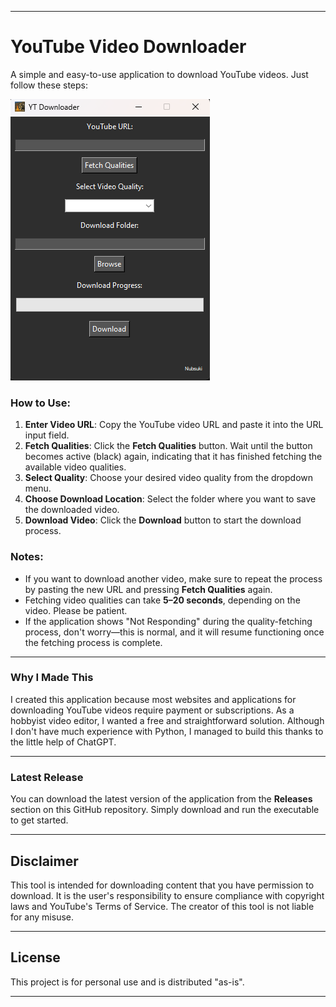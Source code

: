 
---

# YouTube Video Downloader

A simple and easy-to-use application to download YouTube videos. Just follow these steps:

![Downloader](ytdownloader.png)

### How to Use:
1. **Enter Video URL**: Copy the YouTube video URL and paste it into the URL input field.
2. **Fetch Qualities**: Click the **Fetch Qualities** button. Wait until the button becomes active (black) again, indicating that it has finished fetching the available video qualities.
3. **Select Quality**: Choose your desired video quality from the dropdown menu.
4. **Choose Download Location**: Select the folder where you want to save the downloaded video.
5. **Download Video**: Click the **Download** button to start the download process.

### Notes:
- If you want to download another video, make sure to repeat the process by pasting the new URL and pressing **Fetch Qualities** again.
- Fetching video qualities can take **5–20 seconds**, depending on the video. Please be patient.
- If the application shows "Not Responding" during the quality-fetching process, don't worry—this is normal, and it will resume functioning once the fetching process is complete.

---

### Why I Made This
I created this application because most websites and applications for downloading YouTube videos require payment or subscriptions. As a hobbyist video editor, I wanted a free and straightforward solution. Although I don't have much experience with Python, I managed to build this thanks to the little help of ChatGPT.

---

### Latest Release
You can download the latest version of the application from the **Releases** section on this GitHub repository. Simply download and run the executable to get started.

---
## Disclaimer
This tool is intended for downloading content that you have permission to download. It is the user's responsibility to ensure compliance with copyright laws and YouTube's Terms of Service. The creator of this tool is not liable for any misuse.

---
## License
This project is for personal use and is distributed "as-is".

---
